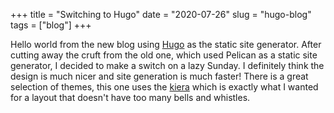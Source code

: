 +++
title = "Switching to Hugo"
date = "2020-07-26"
slug = "hugo-blog"
tags = ["blog"]
+++

Hello world from the new blog using [Hugo](https://gohugo.io/) as the static site generator. After cutting away the cruft from the old one, which used Pelican as a static site generator, I decided to make a switch on a lazy Sunday. I definitely think the design is much nicer and site generation is much faster! There is a great selection of themes, this one uses the [kiera](https://themes.gohugo.io/hugo-kiera/) which is exactly what I wanted for a layout that doesn't have too many bells and whistles.
